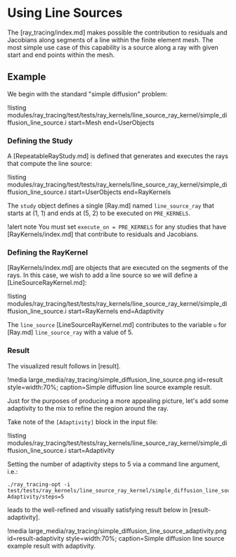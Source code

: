 # Using Line Sources

The [ray_tracing/index.md] makes possible the contribution to residuals and Jacobians along segments of a line within the finite element mesh. The most simple use case of this capability is a source along a ray with given start and end points within the mesh.

## Example

We begin with the standard "simple diffusion" problem:

!listing modules/ray_tracing/test/tests/ray_kernels/line_source_ray_kernel/simple_diffusion_line_source.i start=Mesh end=UserObjects

### Defining the Study

A [RepeatableRayStudy.md] is defined that generates and executes the rays that compute the line source:

!listing modules/ray_tracing/test/tests/ray_kernels/line_source_ray_kernel/simple_diffusion_line_source.i start=UserObjects end=RayKernels

The `study` object defines a single [Ray.md] named `line_source_ray` that starts at (1, 1) and ends at (5, 2) to be executed on `PRE_KERNELS`.

!alert note
You must set `execute_on = PRE_KERNELS` for any studies that have [RayKernels/index.md] that contribute to residuals and Jacobians.

### Defining the RayKernel

[RayKernels/index.md] are objects that are executed on the segments of the rays. In this case, we wish to add a line source so we will define a [LineSourceRayKernel.md]:

!listing modules/ray_tracing/test/tests/ray_kernels/line_source_ray_kernel/simple_diffusion_line_source.i start=RayKernels end=Adaptivity

The `line_source` [LineSourceRayKernel.md] contributes to the variable `u` for [Ray.md] `line_source_ray` with a value of 5.

### Result

The visualized result follows in [result].

!media large_media/ray_tracing/simple_diffusion_line_source.png id=result style=width:70%; caption=Simple diffusion line source example result.

Just for the purposes of producing a more appealing picture, let's add some adaptivity to the mix to refine the region around the ray.

Take note of the `[Adaptivity]` block in the input file:

!listing modules/ray_tracing/test/tests/ray_kernels/line_source_ray_kernel/simple_diffusion_line_source.i start=Adaptivity

Setting the number of adaptivity steps to 5 via a command line argument, i.e.:

```
./ray_tracing-opt -i test/tests/ray_kernels/line_source_ray_kernel/simple_diffusion_line_source.i Adaptivity/steps=5
```

leads to the well-refined and visually satisfying result below in [result-adaptivity].

!media large_media/ray_tracing/simple_diffusion_line_source_adaptivity.png id=result-adaptivity style=width:70%; caption=Simple diffusion line source example result with adaptivity.
